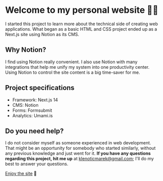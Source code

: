 # Welcome to my personal website 👋🏻

I started this project to learn more about the technical side of creating web applications. What began as a basic HTML and CSS project ended up as a Next.js site using Notion as its CMS.

## Why Notion?
I find using Notion really convenient. I also use Notion with many integrations that help me unify my system into one productivity center. Using Notion to control the site content is a big time-saver for me.

## Project specifications
* Framework: Next.js 14
* CMS: Notion
* Forms: Formsubmit
* Analytics: Umami.is


## Do you need help?
I do not consider myself as someone experienced in web development. That might be an opportunity for somebody who started similarly, without any previous knowledge and just went for it. **If you have any questions regarding this project, hit me up** at klenoticmarek@gmail.com; I'll do my best to answer your questions.

[Enjoy the site](https://www.mklenotic.com/) 🚀
